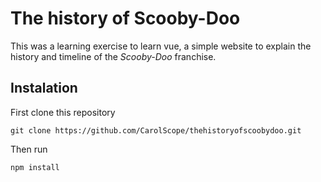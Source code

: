 # The history of Scooby-Doo

This was a learning exercise to learn vue, a simple website to explain the history and timeline of the *Scooby-Doo* franchise.

## Instalation

First clone this repository 
```
git clone https://github.com/CarolScope/thehistoryofscoobydoo.git
```

Then run
```
npm install
```
